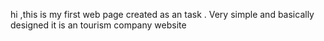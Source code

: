 hi ,this is my first web page created as an task .
Very simple and basically designed 
it is an tourism company website
